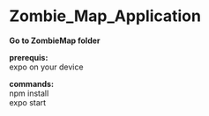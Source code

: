 # Zombie_Map_Application
  
  
**Go to ZombieMap folder**  
  
**prerequis:**  
expo on your device  
  
   
**commands:**  
npm install  
expo start